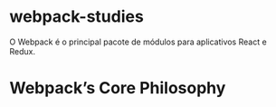 # webpack-studies

O Webpack é o principal pacote de módulos para aplicativos React e Redux. 

# Webpack’s Core Philosophy

